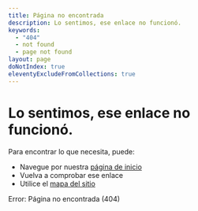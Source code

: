 ```yaml
---
title: Página no encontrada
description: Lo sentimos, ese enlace no funcionó.
keywords:
  - "404"
  - not found
  - page not found
layout: page
doNotIndex: true
eleventyExcludeFromCollections: true
---
```

# Lo sentimos, ese enlace no funcionó.

Para encontrar lo que necesita, puede:

* Navegue por nuestra [página de inicio](/)
* Vuelva a comprobar ese enlace
* Utilice el [mapa del sitio](/sitemap)

Error: Página no encontrada (404)